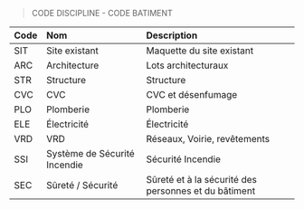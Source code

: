 > CODE DISCIPLINE - CODE BATIMENT

| **Code** | **Nom** | **Description** |
| :--- | :--- | :--- |
| SIT | Site existant | Maquette du site existant |
| ARC | Architecture | Lots architecturaux|
| STR | Structure | Structure|
| CVC | CVC | CVC et désenfumage |
| PLO | Plomberie | Plomberie |
| ELE | Électricité | Électricité |
| VRD | VRD | Réseaux, Voirie, revêtements |
| SSI | Système de Sécurité Incendie | Sécurité Incendie |
| SEC | Sûreté / Sécurité | Sûreté et à la sécurité des personnes et du bâtiment |
 